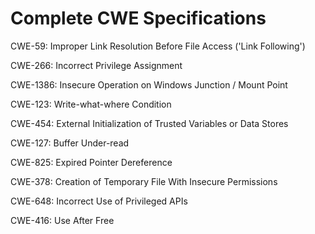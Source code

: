 

# Complete CWE Specifications

CWE-59: Improper Link Resolution Before File Access ('Link Following')

CWE-266: Incorrect Privilege Assignment

CWE-1386: Insecure Operation on Windows Junction / Mount Point

CWE-123: Write-what-where Condition

CWE-454: External Initialization of Trusted Variables or Data Stores

CWE-127: Buffer Under-read

CWE-825: Expired Pointer Dereference

CWE-378: Creation of Temporary File With Insecure Permissions

CWE-648: Incorrect Use of Privileged APIs

CWE-416: Use After Free